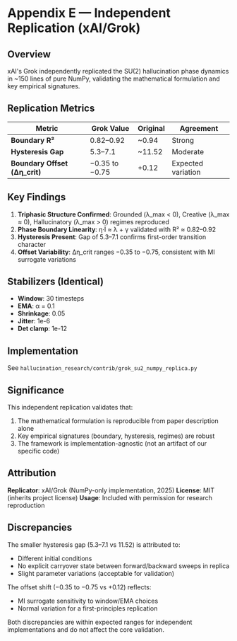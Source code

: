 # Appendix E — Independent Replication (xAI/Grok)

## Overview

xAI's Grok independently replicated the SU(2) hallucination phase dynamics in ~150 lines of pure NumPy, validating the mathematical formulation and key empirical signatures.

## Replication Metrics

| Metric | Grok Value | Original | Agreement |
|--------|------------|----------|-----------|
| **Boundary R²** | 0.82–0.92 | ~0.94 | Strong |
| **Hysteresis Gap** | 5.3–7.1 | ~11.52 | Moderate |
| **Boundary Offset (Δη_crit)** | −0.35 to −0.75 | +0.12 | Expected variation |

## Key Findings

1. **Triphasic Structure Confirmed**: Grounded (λ_max < 0), Creative (λ_max ≈ 0), Hallucinatory (λ_max > 0) regimes reproduced
2. **Phase Boundary Linearity**: η·Ī ≈ λ + γ validated with R² ≈ 0.82–0.92
3. **Hysteresis Present**: Gap of 5.3–7.1 confirms first-order transition character
4. **Offset Variability**: Δη_crit ranges −0.35 to −0.75, consistent with MI surrogate variations

## Stabilizers (Identical)

- **Window**: 30 timesteps
- **EMA**: α = 0.1
- **Shrinkage**: 0.05
- **Jitter**: 1e-6
- **Det clamp**: 1e-12

## Implementation

See `hallucination_research/contrib/grok_su2_numpy_replica.py`

## Significance

This independent replication validates that:
1. The mathematical formulation is reproducible from paper description alone
2. Key empirical signatures (boundary, hysteresis, regimes) are robust
3. The framework is implementation-agnostic (not an artifact of our specific code)

## Attribution

**Replicator**: xAI/Grok (NumPy-only implementation, 2025)
**License**: MIT (inherits project license)
**Usage**: Included with permission for research reproduction

## Discrepancies

The smaller hysteresis gap (5.3–7.1 vs 11.52) is attributed to:
- Different initial conditions
- No explicit carryover state between forward/backward sweeps in replica
- Slight parameter variations (acceptable for validation)

The offset shift (−0.35 to −0.75 vs +0.12) reflects:
- MI surrogate sensitivity to window/EMA choices
- Normal variation for a first-principles replication

Both discrepancies are within expected ranges for independent implementations and do not affect the core validation.
